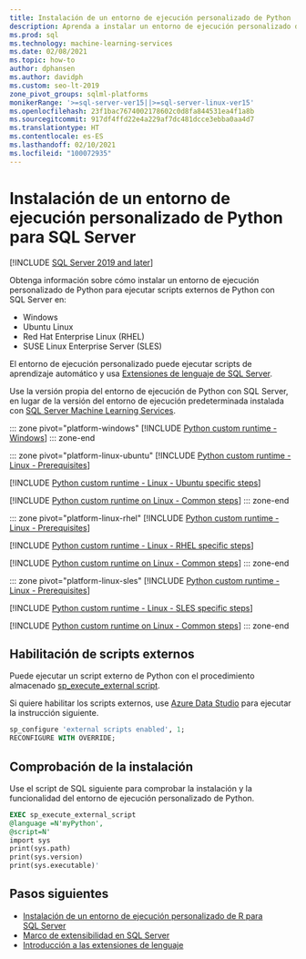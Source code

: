 ```yaml
---
title: Instalación de un entorno de ejecución personalizado de Python
description: Aprenda a instalar un entorno de ejecución personalizado de Python para SQL Server mediante Extensiones de lenguaje. El entorno de ejecución personalizado de Python se puede usar para ejecutar scripts de aprendizaje automático.
ms.prod: sql
ms.technology: machine-learning-services
ms.date: 02/08/2021
ms.topic: how-to
author: dphansen
ms.author: davidph
ms.custom: seo-lt-2019
zone_pivot_groups: sqlml-platforms
monikerRange: '>=sql-server-ver15||>=sql-server-linux-ver15'
ms.openlocfilehash: 23f1bac7674002178602c0d8fa844531ea4f1a8b
ms.sourcegitcommit: 917df4ffd22e4a229af7dc481dcce3ebba0aa4d7
ms.translationtype: HT
ms.contentlocale: es-ES
ms.lasthandoff: 02/10/2021
ms.locfileid: "100072935"
---
```

# <a name="install-a-python-custom-runtime-for-sql-server"></a>Instalación de un entorno de ejecución personalizado de Python para SQL Server
[!INCLUDE [SQL Server 2019 and later](../../includes/applies-to-version/sqlserver2019.md)]

Obtenga información sobre cómo instalar un entorno de ejecución personalizado de Python para ejecutar scripts externos de Python con SQL Server en:

+ Windows
+ Ubuntu Linux
+ Red Hat Enterprise Linux (RHEL)
+ SUSE Linux Enterprise Server (SLES)

El entorno de ejecución personalizado puede ejecutar scripts de aprendizaje automático y usa [Extensiones de lenguaje de SQL Server](../../language-extensions/language-extensions-overview.md).

Use la versión propia del entorno de ejecución de Python con SQL Server, en lugar de la versión del entorno de ejecución predeterminada instalada con [SQL Server Machine Learning Services](../sql-server-machine-learning-services.md).

::: zone pivot="platform-windows"
[!INCLUDE [Python custom runtime - Windows](includes/custom-runtime-python-windows.md)]
::: zone-end

::: zone pivot="platform-linux-ubuntu"
[!INCLUDE [Python custom runtime - Linux - Prerequisites](includes/custom-runtime-python-linux-prerequisites.md)]

[!INCLUDE [Python custom runtime - Linux - Ubuntu specific steps](includes/custom-runtime-python-linux-ubuntu.md)]

[!INCLUDE [Python custom runtime on Linux - Common steps](includes/custom-runtime-python-linux-common.md)]
::: zone-end

::: zone pivot="platform-linux-rhel"
[!INCLUDE [Python custom runtime - Linux - Prerequisites](includes/custom-runtime-python-linux-prerequisites.md)]

[!INCLUDE [Python custom runtime - Linux - RHEL specific steps](includes/custom-runtime-python-linux-rhel.md)]

[!INCLUDE [Python custom runtime on Linux - Common steps](includes/custom-runtime-python-linux-common.md)]
::: zone-end

::: zone pivot="platform-linux-sles"
[!INCLUDE [Python custom runtime - Linux - Prerequisites](includes/custom-runtime-python-linux-prerequisites.md)]

[!INCLUDE [Python custom runtime - Linux - SLES specific steps](includes/custom-runtime-python-linux-sles.md)]

[!INCLUDE [Python custom runtime on Linux - Common steps](includes/custom-runtime-python-linux-common.md)]
::: zone-end

## <a name="enable-external-script"></a>Habilitación de scripts externos

Puede ejecutar un script externo de Python con el procedimiento almacenado [sp_execute_external script](../../relational-databases/system-stored-procedures/sp-execute-external-script-transact-sql.md).

Si quiere habilitar los scripts externos, use [Azure Data Studio](../../azure-data-studio/what-is-azure-data-studio.md) para ejecutar la instrucción siguiente.

```sql
sp_configure 'external scripts enabled', 1;
RECONFIGURE WITH OVERRIDE;  
```

## <a name="verify-installation"></a>Comprobación de la instalación

Use el script de SQL siguiente para comprobar la instalación y la funcionalidad del entorno de ejecución personalizado de Python.

```sql
EXEC sp_execute_external_script
@language =N'myPython',
@script=N'
import sys
print(sys.path)
print(sys.version)
print(sys.executable)'
```

## <a name="next-steps"></a>Pasos siguientes

+ [Instalación de un entorno de ejecución personalizado de R para SQL Server](custom-runtime-r.md)
+ [Marco de extensibilidad en SQL Server](../concepts/extensibility-framework.md)
+ [Introducción a las extensiones de lenguaje](../../language-extensions/language-extensions-overview.md)
